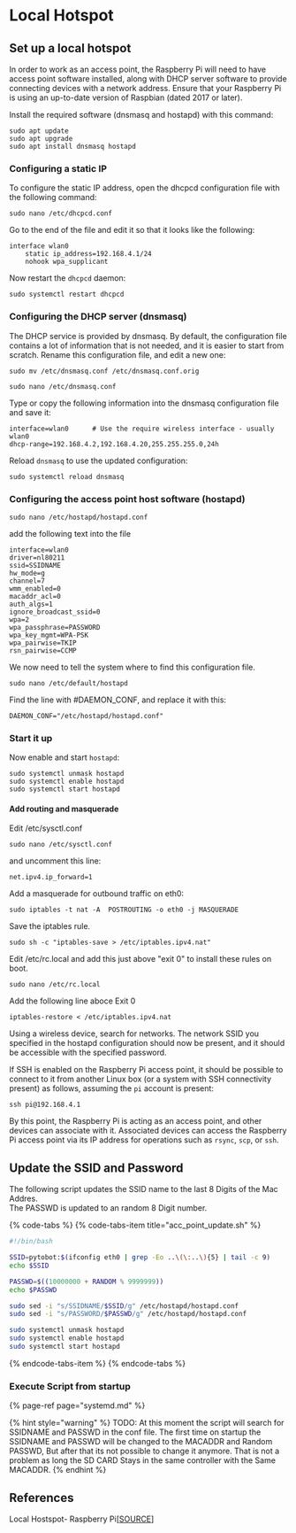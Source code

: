 # Local Hotspot

## Set up a local hotspot

In order to work as an access point, the Raspberry Pi will need to have access point software installed, along with DHCP server software to provide connecting devices with a network address. Ensure that your Raspberry Pi is using an up-to-date version of Raspbian \(dated 2017 or later\).

Install the required software \(dnsmasq and hostapd\) with this command:

```text
sudo apt update
sudo apt upgrade
sudo apt install dnsmasq hostapd
```

### Configuring a static IP

To configure the static IP address, open the dhcpcd configuration file with the following command:

```text
sudo nano /etc/dhcpcd.conf
```

Go to the end of the file and edit it so that it looks like the following:

```text
interface wlan0
    static ip_address=192.168.4.1/24
    nohook wpa_supplicant
```

Now restart the `dhcpcd` daemon:

```text
sudo systemctl restart dhcpcd
```

### Configuring the DHCP server \(dnsmasq\)

The DHCP service is provided by dnsmasq. By default, the configuration file contains a lot of information that is not needed, and it is easier to start from scratch. Rename this configuration file, and edit a new one:

```text
sudo mv /etc/dnsmasq.conf /etc/dnsmasq.conf.orig
```

```text
sudo nano /etc/dnsmasq.conf
```

Type or copy the following information into the dnsmasq configuration file and save it:

```text
interface=wlan0      # Use the require wireless interface - usually wlan0
dhcp-range=192.168.4.2,192.168.4.20,255.255.255.0,24h
```

Reload `dnsmasq` to use the updated configuration:

```text
sudo systemctl reload dnsmasq
```

### Configuring the access point host software \(hostapd\)

```text
sudo nano /etc/hostapd/hostapd.conf
```

add the following text into the file

```text
interface=wlan0
driver=nl80211
ssid=SSIDNAME
hw_mode=g
channel=7
wmm_enabled=0
macaddr_acl=0
auth_algs=1
ignore_broadcast_ssid=0
wpa=2
wpa_passphrase=PASSWORD
wpa_key_mgmt=WPA-PSK
wpa_pairwise=TKIP
rsn_pairwise=CCMP
```

We now need to tell the system where to find this configuration file.

```text
sudo nano /etc/default/hostapd
```

Find the line with \#DAEMON\_CONF, and replace it with this:

```text
DAEMON_CONF="/etc/hostapd/hostapd.conf"
```

### Start it up

Now enable and start `hostapd`:

```text
sudo systemctl unmask hostapd
sudo systemctl enable hostapd
sudo systemctl start hostapd
```

#### Add routing and masquerade

Edit /etc/sysctl.conf

```text
sudo nano /etc/sysctl.conf
```

and uncomment this line:

```text
net.ipv4.ip_forward=1
```

Add a masquerade for outbound traffic on eth0:

```text
sudo iptables -t nat -A  POSTROUTING -o eth0 -j MASQUERADE
```

Save the iptables rule.

```text
sudo sh -c "iptables-save > /etc/iptables.ipv4.nat"
```

Edit /etc/rc.local and add this just above "exit 0" to install these rules on boot.

```text
sudo nano /etc/rc.local
```

Add the following line aboce Exit 0

```text
iptables-restore < /etc/iptables.ipv4.nat
```

Using a wireless device, search for networks. The network SSID you specified in the hostapd configuration should now be present, and it should be accessible with the specified password.

If SSH is enabled on the Raspberry Pi access point, it should be possible to connect to it from another Linux box \(or a system with SSH connectivity present\) as follows, assuming the `pi` account is present:

```text
ssh pi@192.168.4.1
```

By this point, the Raspberry Pi is acting as an access point, and other devices can associate with it. Associated devices can access the Raspberry Pi access point via its IP address for operations such as `rsync`, `scp`, or `ssh`.

## Update the SSID and Password

The following script updates the SSID name to the last 8 Digits of the Mac Addres.   
The PASSWD is updated to an random 8 Digit number. 

{% code-tabs %}
{% code-tabs-item title="acc\_point\_update.sh" %}
```bash
#!/bin/bash

SSID=pytobot:$(ifconfig eth0 | grep -Eo ..\(\:..\){5} | tail -c 9)
echo $SSID

PASSWD=$((10000000 + RANDOM % 9999999))
echo $PASSWD

sudo sed -i "s/SSIDNAME/$SSID/g" /etc/hostapd/hostapd.conf
sudo sed -i "s/PASSWORD/$PASSWD/g" /etc/hostapd/hostapd.conf

sudo systemctl unmask hostapd
sudo systemctl enable hostapd
sudo systemctl start hostapd
```
{% endcode-tabs-item %}
{% endcode-tabs %}

### ​Execute Script from startup

{% page-ref page="systemd.md" %}

{% hint style="warning" %}
TODO: At this moment the script will search for SSIDNAME and PASSWD in the conf file. The first time on startup the SSIDNAME and PASSWD will be changed to the MACADDR and Random PASSWD, But after that its not possible to change it anymore. That is not a problem as long the SD CARD Stays in the same controller with the Same MACADDR. 
{% endhint %}

## References

Local Hostspot- Raspberry Pi\[[SOURCE](https://www.raspberrypi.org/documentation/configuration/wireless/access-point.md)\]


